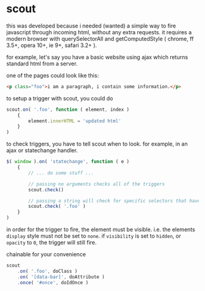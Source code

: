 scout
=====

this was developed because i needed (wanted) a simple way to fire javascript through incoming html, without any extra requests. it requires a modern browser with querySelectorAll and getComputedStyle ( chrome, ff 3.5+, opera 10+, ie 9+, safari 3.2+ ).

for example, let's say you have a basic website using ajax which returns standard html from a server.

one of the pages could look like this:

```html
<p class="foo">i am a paragraph, i contain some information.</p>
```

to setup a trigger with scout, you could do

```javascript
scout.on( '.foo', function ( element, index )
    {
        element.innerHTML = 'updated html'
    }
)
```

to check triggers, you have to tell scout when to look. for example, in an ajax or statechange handler.
```javascript
$( window ).on( 'statechange', function ( e )
    {
        // ... do some stuff ...

        // passing no arguments checks all of the triggers
        scout.check()

        // passing a string will check for specific selectors that have already been defined
        scout.check( '.foo' )
    }
)
```

in order for the trigger to fire, the element must be visible. i.e. the elements `display` style must not be set to `none`. if `visibility` is set to `hidden`, or `opacity` to `0`, the trigger will still fire.

chainable for your convenience

```javascript
scout
    .on( '.foo', doClass )
    .on( '[data-bar]', doAttribute )
    .once( '#once', doIdOnce )
```
